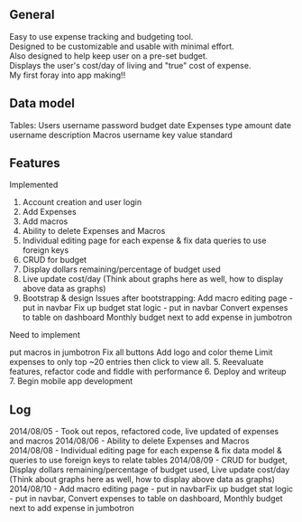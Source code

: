 General
-------
Easy to use expense tracking and budgeting tool.  
Designed to be customizable and usable with minimal effort.  
Also designed to help keep user on a pre-set budget.  
Displays the user's cost/day of living and "true" cost of expense.  
My first foray into app making!!

Data model
-----------
Tables:
Users
	username
	password
	budget
	date
Expenses
	type
	amount
	date
	username
	description
Macros
	username
	key
	value
	standard

Features
--------
Implemented 

1. Account creation and user login
2. Add Expenses 
3. Add macros 
4. Ability to delete Expenses and Macros
5. Individual editing page for each expense & fix data queries to use foreign 
keys
6. CRUD for budget
7. Display dollars remaining/percentage of budget used 
8. Live update cost/day (Think about graphs here as well, how to display above data as graphs) 
9. Bootstrap & design 
Issues after bootstrapping:
	Add macro editing page - put in navbar
	Fix up budget stat logic - put in navbar
Convert expenses to table on dashboard
Monthly budget next to add expense in jumbotron

Need to implement

put macros in jumbotron
Fix all buttons
Add logo and color theme
Limit expenses to only top ~20 entries then click to view all.
5. Reevaluate features, refactor code and fiddle with performance 
6. Deploy and writeup 
7. Begin mobile app development

Log
----
2014/08/05 - Took out repos, refactored code, live updated of expenses and macros
2014/08/06 - Ability to delete Expenses and Macros
2014/08/08 - Individual editing page for each expense & fix data model & queries to use foreign keys to relate tables
2014/08/09 - CRUD for budget, Display dollars remaining/percentage of budget used, Live update cost/day (Think about graphs here as well, how to display above data as graphs) 
2014/08/10 - Add macro editing page - put in navbarFix up budget stat logic - put in navbar, Convert expenses to table on dashboard, Monthly budget next to add expense in jumbotron 

